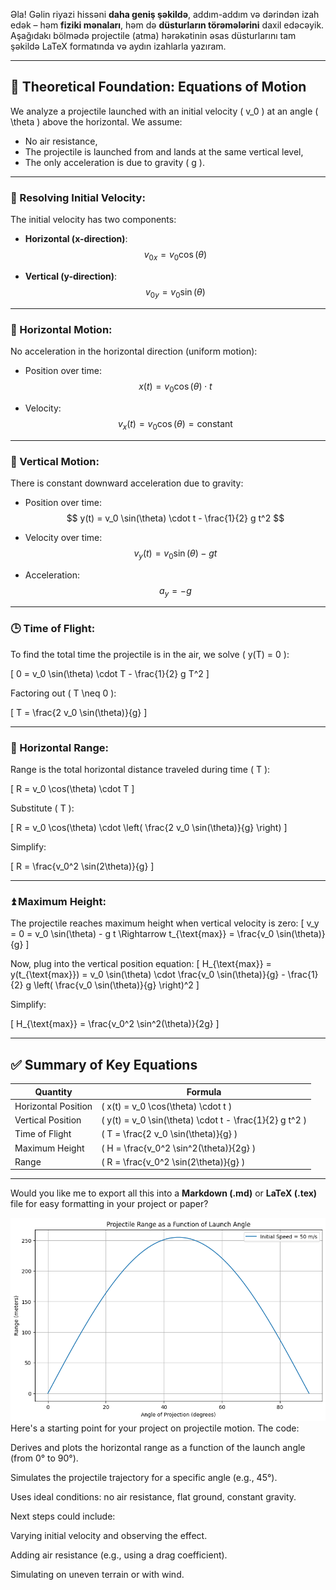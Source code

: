 Əla! Gəlin riyazi hissəni **daha geniş şəkildə**, addım-addım və dərindən izah edək – həm **fiziki mənaları**, həm də **düsturların törəmələrini** daxil edəcəyik. Aşağıdakı bölmədə projectile (atma) hərəkətinin əsas düsturlarını tam şəkildə LaTeX formatında və aydın izahlarla yazıram.

---

## 📘 Theoretical Foundation: Equations of Motion

We analyze a projectile launched with an initial velocity \( v_0 \) at an angle \( \theta \) above the horizontal. We assume:
- No air resistance,
- The projectile is launched from and lands at the same vertical level,
- The only acceleration is due to gravity \( g \).

---

### 🧭 Resolving Initial Velocity:

The initial velocity has two components:

- **Horizontal (x-direction)**:
  $$
  v_{0x} = v_0 \cos(\theta)
  $$

- **Vertical (y-direction)**:
  $$
  v_{0y} = v_0 \sin(\theta)
  $$

---

### 🔹 Horizontal Motion:

No acceleration in the horizontal direction (uniform motion):

- Position over time:
  $$
  x(t) = v_0 \cos(\theta) \cdot t
  $$

- Velocity:
  $$
  v_x(t) = v_0 \cos(\theta) = \text{constant}
  $$

---

### 🔸 Vertical Motion:

There is constant downward acceleration due to gravity:

- Position over time:
  $$
  y(t) = v_0 \sin(\theta) \cdot t - \frac{1}{2} g t^2
  $$

- Velocity over time:
  $$
  v_y(t) = v_0 \sin(\theta) - g t
  $$

- Acceleration:
  $$
  a_y = -g
  $$

---

### 🕒 Time of Flight:

To find the total time the projectile is in the air, we solve \( y(T) = 0 \):

\[
0 = v_0 \sin(\theta) \cdot T - \frac{1}{2} g T^2
\]

Factoring out \( T \neq 0 \):

\[
T = \frac{2 v_0 \sin(\theta)}{g}
\]

---

### 📏 Horizontal Range:

Range is the total horizontal distance traveled during time \( T \):

\[
R = v_0 \cos(\theta) \cdot T
\]

Substitute \( T \):

\[
R = v_0 \cos(\theta) \cdot \left( \frac{2 v_0 \sin(\theta)}{g} \right)
\]

Simplify:

\[
R = \frac{v_0^2 \sin(2\theta)}{g}
\]

---

### ⏫ Maximum Height:

The projectile reaches maximum height when vertical velocity is zero:
\[
v_y = 0 = v_0 \sin(\theta) - g t
\Rightarrow t_{\text{max}} = \frac{v_0 \sin(\theta)}{g}
\]

Now, plug into the vertical position equation:
\[
H_{\text{max}} = y(t_{\text{max}}) = v_0 \sin(\theta) \cdot \frac{v_0 \sin(\theta)}{g} - \frac{1}{2} g \left( \frac{v_0 \sin(\theta)}{g} \right)^2
\]

Simplify:

\[
H_{\text{max}} = \frac{v_0^2 \sin^2(\theta)}{2g}
\]

---

## ✅ Summary of Key Equations

| Quantity             | Formula                                                   |
|----------------------|-----------------------------------------------------------|
| Horizontal Position  | \( x(t) = v_0 \cos(\theta) \cdot t \)                     |
| Vertical Position    | \( y(t) = v_0 \sin(\theta) \cdot t - \frac{1}{2} g t^2 \) |
| Time of Flight       | \( T = \frac{2 v_0 \sin(\theta)}{g} \)                    |
| Maximum Height       | \( H = \frac{v_0^2 \sin^2(\theta)}{2g} \)                 |
| Range                | \( R = \frac{v_0^2 \sin(2\theta)}{g} \)                   |

---

Would you like me to export all this into a **Markdown (.md)** or **LaTeX (.tex)** file for easy formatting in your project or paper?

![alt text](image-5.png)
Here's a starting point for your project on projectile motion. The code:

Derives and plots the horizontal range as a function of the launch angle (from 0° to 90°).

Simulates the projectile trajectory for a specific angle (e.g., 45°).

Uses ideal conditions: no air resistance, flat ground, constant gravity.

Next steps could include:

Varying initial velocity and observing the effect.

Adding air resistance (e.g., using a drag coefficient).

Simulating on uneven terrain or with wind.